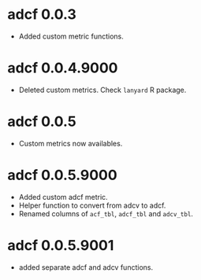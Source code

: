 # adcf 0.0.3

* Added custom metric functions.

# adcf 0.0.4.9000

* Deleted custom metrics. Check `lanyard` R package.

# adcf 0.0.5

* Custom metrics now availables.

# adcf 0.0.5.9000

* Added custom adcf metric.
* Helper function to convert from adcv to adcf.
* Renamed columns of `acf_tbl`, `adcf_tbl` and `adcv_tbl`.

# adcf 0.0.5.9001

* added separate adcf and adcv functions.